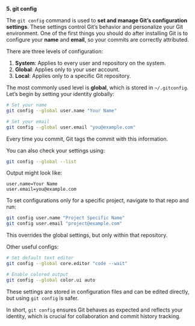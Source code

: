 **5. git config**

The `git config` command is used to **set and manage Git’s configuration settings**. These settings control Git’s behavior and personalize your Git environment. One of the first things you should do after installing Git is to configure your **name** and **email**, so your commits are correctly attributed.

There are three levels of configuration:

1. **System**: Applies to every user and repository on the system.
2. **Global**: Applies only to your user account.
3. **Local**: Applies only to a specific Git repository.

The most commonly used level is **global**, which is stored in `~/.gitconfig`. Let’s begin by setting your identity globally:

```bash
# Set your name
git config --global user.name "Your Name"

# Set your email
git config --global user.email "you@example.com"
```

Every time you commit, Git tags the commit with this information.

You can also check your settings using:

```bash
git config --global --list
```

Output might look like:

```
user.name=Your Name
user.email=you@example.com
```

To set configurations only for a specific project, navigate to that repo and run:

```bash
git config user.name "Project Specific Name"
git config user.email "project@example.com"
```

This overrides the global settings, but only within that repository.

Other useful configs:

```bash
# Set default text editor
git config --global core.editor "code --wait"

# Enable colored output
git config --global color.ui auto
```

These settings are stored in configuration files and can be edited directly, but using `git config` is safer.

In short, `git config` ensures Git behaves as expected and reflects your identity, which is crucial for collaboration and commit history tracking.
